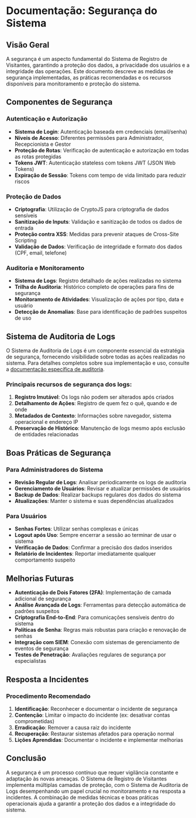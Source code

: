 # Documentação: Segurança do Sistema

## Visão Geral

A segurança é um aspecto fundamental do Sistema de Registro de Visitantes, garantindo a proteção dos dados, a privacidade dos usuários e a integridade das operações. Este documento descreve as medidas de segurança implementadas, as práticas recomendadas e os recursos disponíveis para monitoramento e proteção do sistema.

## Componentes de Segurança

### Autenticação e Autorização

- **Sistema de Login**: Autenticação baseada em credenciais (email/senha)
- **Níveis de Acesso**: Diferentes permissões para Administrador, Recepcionista e Gestor
- **Proteção de Rotas**: Verificação de autenticação e autorização em todas as rotas protegidas
- **Tokens JWT**: Autenticação stateless com tokens JWT (JSON Web Tokens)
- **Expiração de Sessão**: Tokens com tempo de vida limitado para reduzir riscos

### Proteção de Dados

- **Criptografia**: Utilização de CryptoJS para criptografia de dados sensíveis
- **Sanitização de Inputs**: Validação e sanitização de todos os dados de entrada
- **Proteção contra XSS**: Medidas para prevenir ataques de Cross-Site Scripting
- **Validação de Dados**: Verificação de integridade e formato dos dados (CPF, email, telefone)

### Auditoria e Monitoramento

- **Sistema de Logs**: Registro detalhado de ações realizadas no sistema
- **Trilha de Auditoria**: Histórico completo de operações para fins de segurança
- **Monitoramento de Atividades**: Visualização de ações por tipo, data e usuário
- **Detecção de Anomalias**: Base para identificação de padrões suspeitos de uso

## Sistema de Auditoria de Logs

O Sistema de Auditoria de Logs é um componente essencial da estratégia de segurança, fornecendo visibilidade sobre todas as ações realizadas no sistema. Para detalhes completos sobre sua implementação e uso, consulte a [documentação específica de auditoria](./auditoria-logs.md).

### Principais recursos de segurança dos logs:

1. **Registro Imutável**: Os logs não podem ser alterados após criados
2. **Detalhamento de Ações**: Registro de quem fez o quê, quando e de onde
3. **Metadados de Contexto**: Informações sobre navegador, sistema operacional e endereço IP
4. **Preservação de Histórico**: Manutenção de logs mesmo após exclusão de entidades relacionadas

## Boas Práticas de Segurança

### Para Administradores do Sistema

- **Revisão Regular de Logs**: Analisar periodicamente os logs de auditoria
- **Gerenciamento de Usuários**: Revisar e atualizar permissões de usuários
- **Backup de Dados**: Realizar backups regulares dos dados do sistema
- **Atualizações**: Manter o sistema e suas dependências atualizados

### Para Usuários

- **Senhas Fortes**: Utilizar senhas complexas e únicas
- **Logout após Uso**: Sempre encerrar a sessão ao terminar de usar o sistema
- **Verificação de Dados**: Confirmar a precisão dos dados inseridos
- **Relatório de Incidentes**: Reportar imediatamente qualquer comportamento suspeito

## Melhorias Futuras

- **Autenticação de Dois Fatores (2FA)**: Implementação de camada adicional de segurança
- **Análise Avançada de Logs**: Ferramentas para detecção automática de padrões suspeitos
- **Criptografia End-to-End**: Para comunicações sensíveis dentro do sistema
- **Políticas de Senha**: Regras mais robustas para criação e renovação de senhas
- **Integração com SIEM**: Conexão com sistemas de gerenciamento de eventos de segurança
- **Testes de Penetração**: Avaliações regulares de segurança por especialistas

## Resposta a Incidentes

### Procedimento Recomendado

1. **Identificação**: Reconhecer e documentar o incidente de segurança
2. **Contenção**: Limitar o impacto do incidente (ex: desativar contas comprometidas)
3. **Erradicação**: Remover a causa raiz do incidente
4. **Recuperação**: Restaurar sistemas afetados para operação normal
5. **Lições Aprendidas**: Documentar o incidente e implementar melhorias

## Conclusão

A segurança é um processo contínuo que requer vigilância constante e adaptação às novas ameaças. O Sistema de Registro de Visitantes implementa múltiplas camadas de proteção, com o Sistema de Auditoria de Logs desempenhando um papel crucial no monitoramento e na resposta a incidentes. A combinação de medidas técnicas e boas práticas operacionais ajuda a garantir a proteção dos dados e a integridade do sistema.